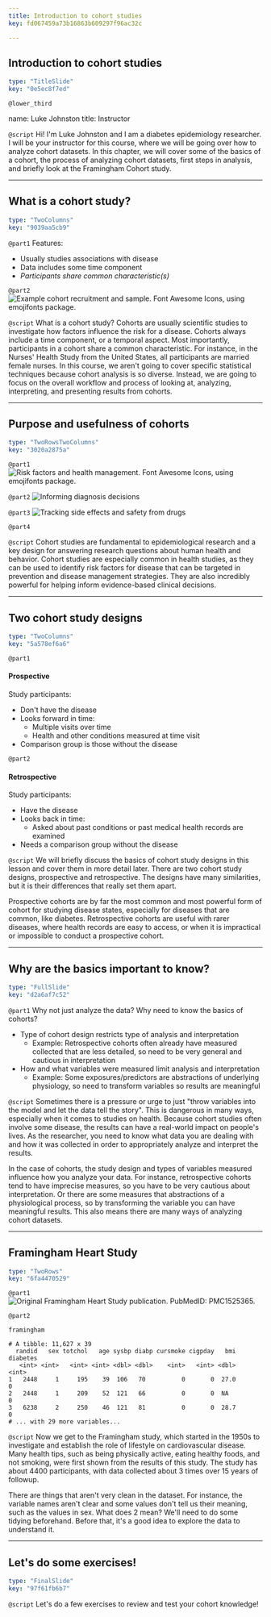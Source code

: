```yaml
---
title: Introduction to cohort studies
key: fd067459a73b16863b609297f96ac32c

---
```

## Introduction to cohort studies

```yaml
type: "TitleSlide"
key: "0e5ec8f7ed"
```

`@lower_third`

name: Luke Johnston
title: Instructor


`@script`
Hi! I'm Luke Johnston and I am a diabetes epidemiology researcher. I will be your instructor for this course, where we will be going over how to analyze cohort datasets. In this chapter, we will cover some of the basics of a cohort, the process of analyzing cohort datasets, first steps in analysis, and briefly look at the Framingham Cohort study.


---
## What is a cohort study?

```yaml
type: "TwoColumns"
key: "9039aa5cb9"
```

`@part1`
Features:
- Usually studies associations with disease
- Data includes some time component 
- *Participants share common characteristic(s)*


`@part2`
![Example cohort recruitment and sample. Font Awesome Icons, using emojifonts package.](http://s3.amazonaws.com/assets.datacamp.com/production/repositories/2079/datasets/4f1ae5179ba09672f8f19c1a005b71d883467a2c/plot-cohort-sample.png)


`@script`
What is a cohort study? Cohorts are usually scientific studies to investigate how factors influence the risk for a disease. Cohorts always include a time component, or a temporal aspect. Most importantly, participants in a cohort share a common characteristic. For instance, in the Nurses' Health Study from the United States, all participants are married female nurses. In this course, we aren't going to cover specific statistical techniques because cohort analysis is so diverse. Instead, we are going to focus on the overall workflow and process of looking at, analyzing, interpreting, and presenting results from cohorts.


---
## Purpose and usefulness of cohorts

```yaml
type: "TwoRowsTwoColumns"
key: "3020a2875a"
```

`@part1`
![Risk factors and health management. Font Awesome Icons, using emojifonts package.](http://s3.amazonaws.com/assets.datacamp.com/production/repositories/2079/datasets/c3805372fcdf0f8d07a371a2a3167578bed0a36f/plot-purpose-risk-factors.png)


`@part2`
![Informing diagnosis decisions](http://s3.amazonaws.com/assets.datacamp.com/production/repositories/2079/datasets/e820bcda71d9330dfe338754432df5fd316a2b7a/plot-purpose-diagnosis.png)


`@part3`
![Tracking side effects and safety from drugs](http://s3.amazonaws.com/assets.datacamp.com/production/repositories/2079/datasets/62af4f9f6bf1799107925f3a937b84ab945ba2f9/plot-purpose-side-effects.png)


`@part4`



`@script`
Cohort studies are fundamental to epidemiological research and a key design for answering research questions about human health and behavior. Cohort studies are especially common in health studies, as they can be used to identify risk factors for disease that can be targeted in prevention and disease management strategies. They are also incredibly powerful for helping inform evidence-based clinical decisions.


---
## Two cohort study designs

```yaml
type: "TwoColumns"
key: "5a578ef6a6"
```

`@part1`
#### Prospective

Study participants:

- Don't have the disease
- Looks forward in time:
    - Multiple visits over time
    - Health and other conditions measured at time visit
- Comparison group is those without the disease


`@part2`
#### Retrospective

Study participants:

- Have the disease
- Looks back in time:
    - Asked about past conditions or past medical health records are examined
- Needs a comparison group without the disease


`@script`
We will briefly discuss the basics of cohort study designs in this lesson and cover them in more detail later. There are two cohort study designs, prospective and retrospective. The designs have many similarities, but it is their differences that really set them apart.

Prospective cohorts are by far the most common and most powerful form of cohort for studying disease states, especially for diseases that are common, like diabetes. Retrospective cohorts are useful with rarer diseases, where health records are easy to access, or when it is impractical or impossible to conduct a prospective cohort.


---
## Why are the basics important to know?

```yaml
type: "FullSlide"
key: "d2a6af7c52"
```

`@part1`
Why not just analyze the data? Why need to know the basics of cohorts?

- Type of cohort design restricts type of analysis and interpretation
    - Example: Retrospective cohorts often already have measured collected that are less detailed, so need to be very general and cautious in interpretation
- How and what variables were measured limit analysis and interpretation
    - Example: Some exposures/predictors are abstractions of underlying physiology, so need to transform variables so results are meaningful


`@script`
Sometimes there is a pressure or urge to just "throw variables into the model and let the data tell the story". This is dangerous in many ways, especially when it comes to studies on health. Because cohort studies often involve some disease, the results can have a real-world impact on people's lives. As the researcher, you need to know what data you are dealing with and how it was collected in order to appropriately analyze and interpret the results. 

In the case of cohorts, the study design and types of variables measured influence how you analyze your data. For instance, retrospective cohorts tend to have imprecise measures, so you have to be very cautious about interpretation. Or there are some measures that abstractions of a physiological process, so by transforming the variable you can have meaningful results. This also means there are many ways of analyzing cohort datasets.


---
## Framingham Heart Study

```yaml
type: "TwoRows"
key: "6fa4470529"
```

`@part1`
![Original Framingham Heart Study publication. PubMedID: PMC1525365.](http://s3.amazonaws.com/assets.datacamp.com/production/repositories/2079/datasets/fb4a5797d1d3f1ea761ce274b23248e606775bf0/framingham-study.png)


`@part2`
```{r}
framingham
```

```
# A tibble: 11,627 x 39
  randid   sex totchol   age sysbp diabp cursmoke cigpday   bmi diabetes
   <int> <int>   <int> <int> <dbl> <dbl>    <int>   <int> <dbl>    <int>
1   2448     1     195    39  106   70          0       0  27.0        0
2   2448     1     209    52  121   66          0       0  NA          0
3   6238     2     250    46  121   81          0       0  28.7        0
# ... with 29 more variables...
```


`@script`
Now we get to the Framingham study, which started in the 1950s to investigate and establish the role of lifestyle on cardiovascular disease. Many health tips, such as being physically active, eating healthy foods, and not smoking, were first shown from the results of this study. The study has about 4400 participants, with data collected about 3 times over 15 years of followup.  

There are things that aren't very clean in the dataset. For instance, the variable names aren't clear and some values don't tell us their meaning, such as the values in sex. What does 2 mean? We'll need to do some tidying beforehand. Before that, it's a good idea to explore the data to understand it.


---
## Let's do some exercises!

```yaml
type: "FinalSlide"
key: "97f61fb6b7"
```

`@script`
Let's do a few exercises to review and test your cohort knowledge!

